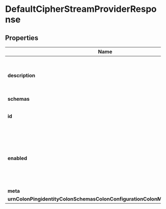 

# DefaultCipherStreamProviderResponse


## Properties

| Name | Type | Description | Notes |
|------------ | ------------- | ------------- | -------------|
|**description** | **String** | A description for this Cipher Stream Provider |  [optional] |
|**schemas** | **List&lt;EnumdefaultCipherStreamProviderSchemaUrn&gt;** |  |  |
|**id** | **String** | Name of the Cipher Stream Provider |  |
|**enabled** | **Boolean** | Indicates whether this Cipher Stream Provider is enabled for use in the Directory Server. |  |
|**meta** | [**MetaMeta**](MetaMeta.md) |  |  [optional] |
|**urnColonPingidentityColonSchemasColonConfigurationColonMessagesColon20** | [**MetaUrnPingidentitySchemasConfigurationMessages20**](MetaUrnPingidentitySchemasConfigurationMessages20.md) |  |  [optional] |



